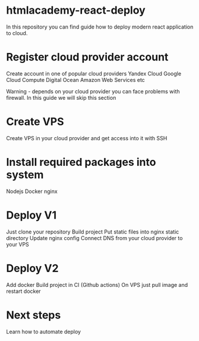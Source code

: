 # htmlacademy-react-deploy
In this repository you can find guide how to deploy modern react application to cloud.

# Register cloud provider account
Create account in one of popular cloud providers 
Yandex Cloud 
Google Cloud Compute
Digital Ocean
Amazon Web Services 
etc 

Warning - depends on your cloud provider you can face problems with firewall. In this guide  we will skip this section 

# Create VPS
Create VPS in your cloud provider and get access into it with SSH

# Install required packages into system
Nodejs
Docker
nginx

# Deploy V1
Just clone your repository
Build project
Put static files into nginx static directory
Update nginx config
Connect DNS from your cloud provider to your VPS

# Deploy V2
Add docker 
Build project in CI (Github actions)
On VPS just pull image and restart docker 

# Next steps
Learn how to automate deploy
